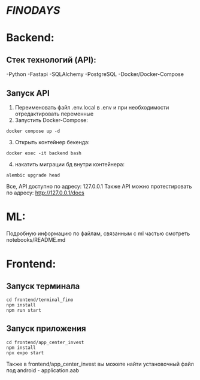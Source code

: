 # *FINODAYS*
#

# Backend:

## Стек технологий (API):
-Python
-Fastapi
-SQLAlchemy
-PostgreSQL
-Docker/Docker-Compose

## Запуск API
1. Переименовать файл .env.local в .env  и при необходимости отредактировать переменные
2. Запустить Docker-Compose:
```
docker compose up -d
```
3. Открыть контейнер бекенда:
```
docker exec -it backend bash
```
4. накатить миграции бд внутри контейнера:
```
alembic upgrade head
```

Все, API доступно по адресу: 127.0.0.1
Также API можно протестировать по адресу: http://127.0.0.1/docs
#

# ML: 
Подробную информацию по файлам, связанным с ml частью смотреть notebooks/README.md

# Frontend: 

## Запуск терминала
```console
cd frontend/terminal_fino
npm install
npm run start
```

## Запуск приложения
```console
cd frontend/app_center_invest
npm install
npx expo start
```
Также в frontend/app_center_invest вы можете найти установочный файл под android - application.aab